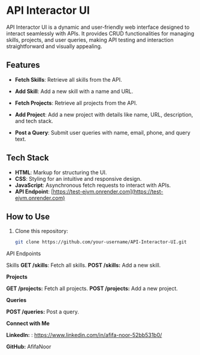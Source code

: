 # API Interactor UI

API Interactor UI is a dynamic and user-friendly web interface designed to interact seamlessly with APIs. It provides CRUD functionalities for managing skills, projects, and user queries, making API testing and interaction straightforward and visually appealing.

## Features

- **Fetch Skills**: Retrieve all skills from the API.

- **Add Skill**: Add a new skill with a name and URL.

- **Fetch Projects**: Retrieve all projects from the API.

- **Add Project**: Add a new project with details like name, URL, description, and tech stack.

- **Post a Query**: Submit user queries with name, email, phone, and query text.

## Tech Stack

- **HTML**: Markup for structuring the UI.
- **CSS**: Styling for an intuitive and responsive design.
- **JavaScript**: Asynchronous fetch requests to interact with APIs.
- **API Endpoint**: [https://test-ejvm.onrender.com](https://test-ejvm.onrender.com)

## How to Use

1. Clone this repository:  
   ```bash
   git clone https://github.com/your-username/API-Interactor-UI.git

API Endpoints

Skills
**GET /skills**: Fetch all skills.
**POST /skills:** Add a new skill.

**Projects**

**GET /projects:** Fetch all projects.
**POST /projects:** Add a new project.

**Queries**

**POST /queries:** Post a query.

**Connect with Me**

**LinkedIn:** : https://www.linkedin.com/in/afifa-noor-52bb531b0/

**GitHub:** AfifaNoor
